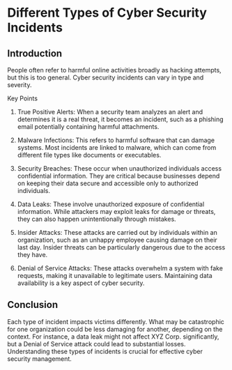 #  Different Types of Cyber Security Incidents 

## Introduction 
People often refer to harmful online activities broadly as hacking attempts, but this is too general. Cyber security incidents can vary in type and severity. 

Key Points 
1. True Positive Alerts: When a security team analyzes an alert and determines it is a real threat, it becomes an incident, such as a phishing email potentially containing harmful attachments. 

2. Malware Infections: This refers to harmful software that can damage systems. Most incidents are linked to malware, which can come from different file types like documents or executables. 

3. Security Breaches: These occur when unauthorized individuals access confidential information. They are critical because businesses depend on keeping their data secure and accessible only to authorized individuals. 

4. Data Leaks: These involve unauthorized exposure of confidential information. While attackers may exploit leaks for damage or threats, they can also happen unintentionally through mistakes. 

5. Insider Attacks: These attacks are carried out by individuals within an organization, such as an unhappy employee causing damage on their last day. Insider threats can be particularly dangerous due to the access they have. 

6. Denial of Service Attacks: These attacks overwhelm a system with fake requests, making it unavailable to legitimate users. Maintaining data availability is a key aspect of cyber security. 

## Conclusion 
Each type of incident impacts victims differently. What may be catastrophic for one organization could be less damaging for another, depending on the context. For instance, a data leak might not affect XYZ Corp. significantly, but a Denial of Service attack could lead to substantial losses. Understanding these types of incidents is crucial for effective cyber security management.